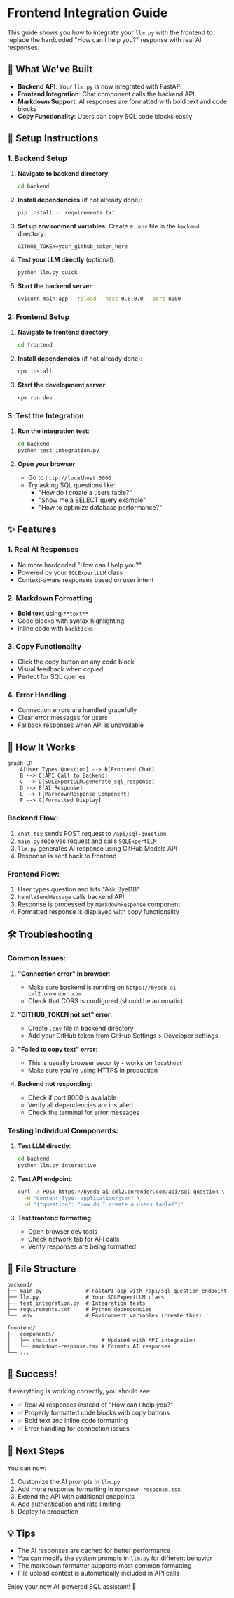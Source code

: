 # Frontend Integration Guide

This guide shows you how to integrate your `llm.py` with the frontend to replace the hardcoded "How can I help you?" response with real AI responses.

## 🎯 What We've Built

- **Backend API**: Your `llm.py` is now integrated with FastAPI
- **Frontend Integration**: Chat component calls the backend API
- **Markdown Support**: AI responses are formatted with bold text and code blocks
- **Copy Functionality**: Users can copy SQL code blocks easily

## 🚀 Setup Instructions

### 1. Backend Setup

1. **Navigate to backend directory**:
   ```bash
   cd backend
   ```

2. **Install dependencies** (if not already done):
   ```bash
   pip install -r requirements.txt
   ```

3. **Set up environment variables**:
   Create a `.env` file in the `backend` directory:
   ```env
   GITHUB_TOKEN=your_github_token_here
   ```

4. **Test your LLM directly** (optional):
   ```bash
   python llm.py quick
   ```

5. **Start the backend server**:
   ```bash
   uvicorn main:app --reload --host 0.0.0.0 --port 8000
   ```

### 2. Frontend Setup

1. **Navigate to frontend directory**:
   ```bash
   cd frontend
   ```

2. **Install dependencies** (if not already done):
   ```bash
   npm install
   ```

3. **Start the development server**:
   ```bash
   npm run dev
   ```

### 3. Test the Integration

1. **Run the integration test**:
   ```bash
   cd backend
   python test_integration.py
   ```

2. **Open your browser**:
   - Go to `http://localhost:3000`
   - Try asking SQL questions like:
     - "How do I create a users table?"
     - "Show me a SELECT query example"
     - "How to optimize database performance?"

## ✨ Features

### 1. Real AI Responses
- No more hardcoded "How can I help you?"
- Powered by your `SQLExpertLLM` class
- Context-aware responses based on user intent

### 2. Markdown Formatting
- **Bold text** using `**text**`
- Code blocks with syntax highlighting
- Inline code with `backticks`

### 3. Copy Functionality
- Click the copy button on any code block
- Visual feedback when copied
- Perfect for SQL queries

### 4. Error Handling
- Connection errors are handled gracefully
- Clear error messages for users
- Fallback responses when API is unavailable

## 🔧 How It Works

```mermaid
graph LR
    A[User Types Question] --> B[Frontend Chat]
    B --> C[API Call to Backend]
    C --> D[SQLExpertLLM.generate_sql_response]
    D --> E[AI Response]
    E --> F[MarkdownResponse Component]
    F --> G[Formatted Display]
```

### Backend Flow:
1. `chat.tsx` sends POST request to `/api/sql-question`
2. `main.py` receives request and calls `SQLExpertLLM`
3. `llm.py` generates AI response using GitHub Models API
4. Response is sent back to frontend

### Frontend Flow:
1. User types question and hits "Ask ByeDB"
2. `handleSendMessage` calls backend API
3. Response is processed by `MarkdownResponse` component
4. Formatted response is displayed with copy functionality

## 🛠️ Troubleshooting

### Common Issues:

1. **"Connection error" in browser**:
   - Make sure backend is running on `https://byedb-ai-cml2.onrender.com`
   - Check that CORS is configured (should be automatic)

2. **"GITHUB_TOKEN not set" error**:
   - Create `.env` file in backend directory
   - Add your GitHub token from GitHub Settings > Developer settings

3. **"Failed to copy text" error**:
   - This is usually browser security - works on `localhost`
   - Make sure you're using HTTPS in production

4. **Backend not responding**:
   - Check if port 8000 is available
   - Verify all dependencies are installed
   - Check the terminal for error messages

### Testing Individual Components:

1. **Test LLM directly**:
   ```bash
   cd backend
   python llm.py interactive
   ```

2. **Test API endpoint**:
   ```bash
   curl -X POST https://byedb-ai-cml2.onrender.com/api/sql-question \
     -H "Content-Type: application/json" \
     -d '{"question": "How do I create a users table?"}'
   ```

3. **Test frontend formatting**:
   - Open browser dev tools
   - Check network tab for API calls
   - Verify responses are being formatted

## 📁 File Structure

```
backend/
├── main.py              # FastAPI app with /api/sql-question endpoint
├── llm.py               # Your SQLExpertLLM class
├── test_integration.py  # Integration tests
├── requirements.txt     # Python dependencies
└── .env                 # Environment variables (create this)

frontend/
├── components/
│   ├── chat.tsx              # Updated with API integration
│   └── markdown-response.tsx # Formats AI responses
└── ...
```

## 🎉 Success!

If everything is working correctly, you should see:
- ✅ Real AI responses instead of "How can I help you?"
- ✅ Properly formatted code blocks with copy buttons
- ✅ Bold text and inline code formatting
- ✅ Error handling for connection issues

## 🔄 Next Steps

You can now:
1. Customize the AI prompts in `llm.py`
2. Add more response formatting in `markdown-response.tsx`
3. Extend the API with additional endpoints
4. Add authentication and rate limiting
5. Deploy to production

## 💡 Tips

- The AI responses are cached for better performance
- You can modify the system prompts in `llm.py` for different behavior
- The markdown formatter supports most common formatting
- File upload context is automatically included in API calls

Enjoy your new AI-powered SQL assistant! 🚀 